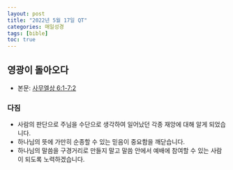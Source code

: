 ```yaml
---
layout: post
title: "2022년 5월 17일 QT"
categories: 매일성경
tags: [bible]
toc: true
---
```


## 영광이 돌아오다
- 본문: [사무엘상 6:1-7:2](https://www.bskorea.or.kr/bible/korbibReadpage.php?version=SAENEW&book=1sa&chap=6&sec=1&cVersion=&fontSize=15px&fontWeight=normal)

### 다짐
- 사람의 판단으로 주님을 수단으로 생각하여 일어났던 각종 재앙에 대해 알게 되었습니다.
- 하나님의 뜻에 가만히 순종할 수 있는 믿음이 중요함을 깨닫습니다.
- 하나님의 말씀을 구경거리로 만들지 말고 말씀 안에서 예배에 참여할 수 있는 사람이 되도록 노력하겠습니다.
